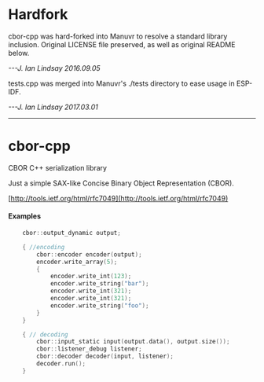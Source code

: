 # Hardfork
cbor-cpp was hard-forked into Manuvr to resolve a standard library inclusion.
Original LICENSE file preserved, as well as original README below.

_---J. Ian Lindsay 2016.09.05_


tests.cpp was merged into Manuvr's ./tests directory to ease usage in ESP-IDF.

_---J. Ian Lindsay 2017.03.01_

---------------------------

cbor-cpp
========

CBOR C++ serialization library

Just a simple SAX-like Concise Binary Object Representation (CBOR).

[http://tools.ietf.org/html/rfc7049](http://tools.ietf.org/html/rfc7049)

#### Examples

```C++
    cbor::output_dynamic output;

    { //encoding
        cbor::encoder encoder(output);
        encoder.write_array(5);
        {
            encoder.write_int(123);
            encoder.write_string("bar");
            encoder.write_int(321);
            encoder.write_int(321);
            encoder.write_string("foo");
        }
    }

    { // decoding
        cbor::input_static input(output.data(), output.size());
        cbor::listener_debug listener;
        cbor::decoder decoder(input, listener);
        decoder.run();
    }
```
